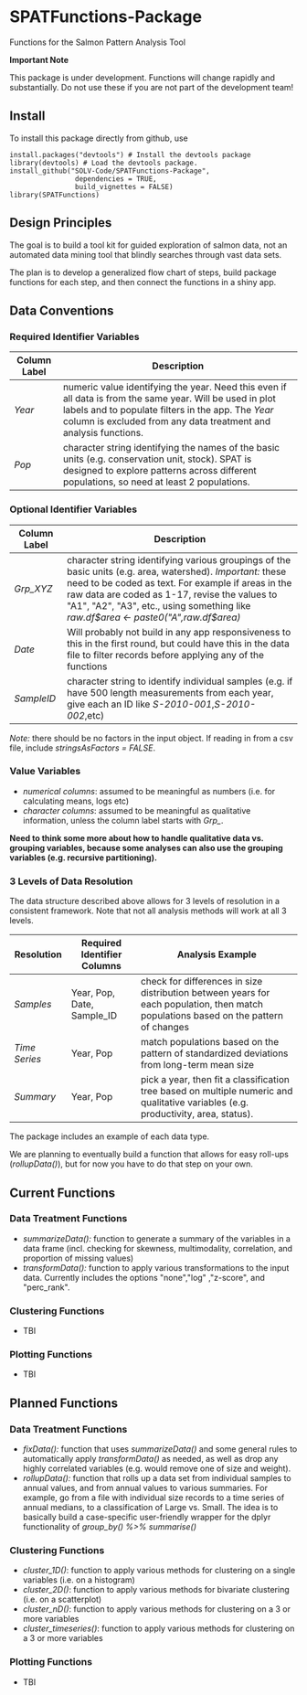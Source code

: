 # SPATFunctions-Package
Functions for the Salmon Pattern Analysis Tool

**Important Note**

This package is under development. Functions will change rapidly and substantially.
Do not use these if you are not part of the development team!


## Install

To install this package directly from github, use

```
install.packages("devtools") # Install the devtools package
library(devtools) # Load the devtools package.
install_github("SOLV-Code/SPATFunctions-Package", 
				dependencies = TRUE,
                build_vignettes = FALSE)
library(SPATFunctions)				
```

## Design Principles

The goal is to build a tool kit for guided exploration of salmon data, not an automated data mining tool that blindly searches through vast data sets.

The plan is to develop a generalized flow chart of steps, build package functions for each step, and then connect the functions in a shiny app.


## Data Conventions


### Required Identifier Variables

Column Label | Description
-- | --
*Year* | numeric value identifying the year. Need this even if all data is from the same year. Will be used in plot labels and to populate filters in the app. The *Year* column is excluded from  any data treatment and analysis functions.
*Pop* | character string identifying the names of the basic units (e.g. conservation unit, stock). SPAT is designed to explore patterns across different populations, so need at least 2 populations. 


### Optional Identifier Variables

Column Label | Description
-- | --
*Grp_XYZ* | character string identifying various groupings of the basic units (e.g. area, watershed). *Important:* these need to be coded as text. For example if areas in the raw data are coded as 1-17, revise the values to "A1", "A2", "A3", etc., using something like  *raw.df$area <- paste0("A",raw.df$area)*
*Date* | Will probably not build in any app responsiveness to this in the first round, but could have this in the data file to filter records before applying any of the functions 
*SampleID* | character string to identify individual samples (e.g. if have 500 length measurements from each year, give each an ID like *S-2010-001*,*S-2010-002*,etc)

*Note:* there should be no factors in the input object. If reading in from a csv file, include 
*stringsAsFactors = FALSE*. 

### Value Variables


* *numerical columns*: assumed to be meaningful as numbers (i.e. for calculating means, logs etc)
* *character columns*: assumed to be meaningful as qualitative information, unless the column label starts with *Grp_*. 

**Need to think some more about how to handle qualitative data vs. grouping variables, because some analyses can also use the grouping variables (e.g. recursive partitioning).**

### 3 Levels of Data Resolution

The data structure described above allows for 3 levels of resolution in a consistent framework. 
Note that not all analysis methods will work at all 3 levels.

Resolution  | Required Identifier Columns |   Analysis Example
-- | -- | --
*Samples* |  Year, Pop, Date, Sample_ID  |  check for differences in size distribution between years for each population, then match populations based on the pattern of changes
*Time Series* | Year, Pop  |  match populations based on the pattern of standardized deviations from long-term mean size
*Summary*  |   Year, Pop  |  pick a year, then fit a classification tree based on multiple numeric and qualitative variables (e.g. productivity, area, status).

The package includes an example of each data type. 

We are planning to eventually build a function that allows for easy roll-ups (*rollupData()*), but for now you have to do that step on your own.




## Current Functions

### Data Treatment Functions
* *summarizeData():* function to generate a summary of the variables in a data frame (incl. checking for skewness, multimodality, correlation, and proportion of missing values)
* *transformData():* function to apply various transformations to the input data. Currently includes
 the options "none","log" ,"z-score", and "perc_rank".

### Clustering Functions

* TBI

### Plotting Functions

* TBI

## Planned Functions

### Data Treatment Functions

* *fixData():* function that uses *summarizeData()* and some general rules to automatically apply *transformData()* as needed, as well as drop any highly correlated variables (e.g. would remove one of size and weight).
* *rollupData():* function that rolls up a data set from individual samples to annual values, and from annual values to various summaries. For example, go from a file with individual size records to a time series of annual medians, to a classification of Large vs. Small. The idea is to basically build a case-specific user-friendly wrapper for the dplyr functionality of *group_by() %>% summarise()*

### Clustering Functions

* *cluster_1D()*: function to apply various methods for clustering on a single variables (i.e. on a histogram)
* *cluster_2D()*: function to apply various methods for bivariate clustering (i.e. on a scatterplot)
* *cluster_nD()*: function to apply various methods for clustering on a 3 or more variables
* *cluster_timeseries()*: function to apply various methods for clustering on a 3 or more variables

### Plotting Functions

* TBI







